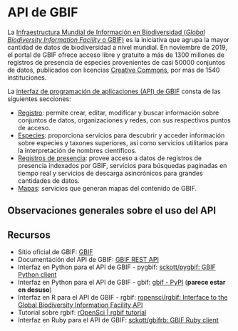 # API de GBIF
La [Infraestructura Mundial de Información en Biodiversidad (_Global Biodiversity Information Facility_ o GBIF)](https://www.gbif.org/) es la iniciativa que agrupa la mayor cantidad de datos de biodiversidad a nivel mundial. En noviembre de 2019, el portal de GBIF ofrece acceso libre y gratuito a más de 1300 millones de registros de presencia de especies provenientes de casi 50000 conjuntos de datos, publicados con licencias [Creative Commons](https://creativecommons.org/), por más de 1540 instituciones.

La [interfaz de programación de aplicaciones (API) de GBIF](https://www.gbif.org/developer/summary) consta de las siguientes secciones:
* [Registro](https://www.gbif.org/developer/registry): permite crear, editar, modificar y buscar información sobre conjuntos de datos, organizaciones y redes, con sus respectivos puntos de acceso.
* [Especies](https://www.gbif.org/developer/species): proporciona servicios para descubrir y acceder información sobre especies y taxones superiores, así como servicios utilitarios para la interpretación de nombres científicos.
* [Registros de presencia](https://www.gbif.org/developer/occurrence): provee acceso a datos de registros de presencia indexados por GBIF, servicios para búsquedas paginadas en tiempo real y servicios de descarga asincrónicos para grandes cantidades de datos.
* [Mapas](https://www.gbif.org/developer/maps): servicios que generan mapas del contenido de GBIF.

## Observaciones generales sobre el uso del API

## Recursos
* Sitio oficial de GBIF: [GBIF](https://www.gbif.org/)
* Documentación del API de GBIF: [GBIF REST API](https://www.gbif.org/developer/summary)
* Interfaz en Python para el API de GBIF - pygbif: [sckott/pygbif: GBIF Python client](https://github.com/sckott/pygbif)
* Interfaz en Python para el API de GBIF - gbif: [gbif - PyPI](https://pypi.org/project/gbif/) (**parece estar en desuso**)
* Interfaz en R para el API de GBIF - rgbif: [ropensci/rgbif: Interface to the Global Biodiversity Information Facility API](https://github.com/ropensci/rgbif/)
* Tutorial sobre rgbif: [rOpenSci | rgbif tutorial](https://ropensci.org/tutorials/rgbif_tutorial/)
* Interfaz en Ruby para el API de GBIF: [sckott/gbifrb: GBIF Ruby client](https://github.com/sckott/gbifrb)
